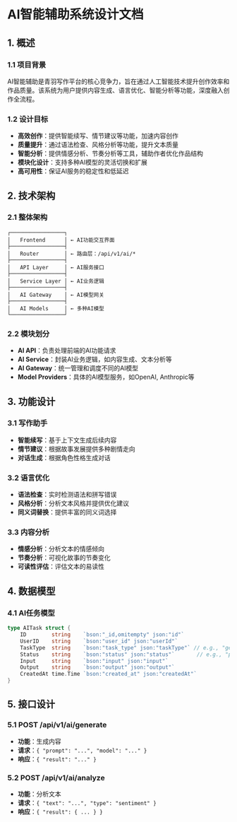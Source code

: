 # AI智能辅助系统设计文档

## 1. 概述

### 1.1 项目背景
AI智能辅助是青羽写作平台的核心竞争力，旨在通过人工智能技术提升创作效率和作品质量。该系统为用户提供内容生成、语言优化、智能分析等功能，深度融入创作全流程。

### 1.2 设计目标
- **高效创作**：提供智能续写、情节建议等功能，加速内容创作
- **质量提升**：通过语法检查、风格分析等功能，提升文本质量
- **智能分析**：提供情感分析、节奏分析等工具，辅助作者优化作品结构
- **模块化设计**：支持多种AI模型的灵活切换和扩展
- **高可用性**：保证AI服务的稳定性和低延迟

## 2. 技术架构

### 2.1 整体架构
```
┌─────────────────┐
│   Frontend      │ ← AI功能交互界面
├─────────────────┤
│   Router        │ ← 路由层：/api/v1/ai/*
├─────────────────┤
│   API Layer     │ ← AI服务接口
├─────────────────┤
│   Service Layer │ ← AI业务逻辑
├─────────────────┤
│   AI Gateway    │ ← AI模型网关
├─────────────────┤
│   AI Models     │ ← 多种AI模型
└─────────────────┘
```

### 2.2 模块划分
- **AI API**：负责处理前端的AI功能请求
- **AI Service**：封装AI业务逻辑，如内容生成、文本分析等
- **AI Gateway**：统一管理和调度不同的AI模型
- **Model Providers**：具体的AI模型服务，如OpenAI, Anthropic等

## 3. 功能设计

### 3.1 写作助手
- **智能续写**：基于上下文生成后续内容
- **情节建议**：根据故事发展提供多种剧情走向
- **对话生成**：根据角色性格生成对话

### 3.2 语言优化
- **语法检查**：实时检测语法和拼写错误
- **风格分析**：分析文本风格并提供优化建议
- **同义词替换**：提供丰富的同义词选择

### 3.3 内容分析
- **情感分析**：分析文本的情感倾向
- **节奏分析**：可视化故事的节奏变化
- **可读性评估**：评估文本的易读性

## 4. 数据模型

### 4.1 AI任务模型
```go
type AITask struct {
    ID        string    `bson:"_id,omitempty" json:"id"`
    UserID    string    `bson:"user_id" json:"userId"`
    TaskType  string    `bson:"task_type" json:"taskType"` // e.g., "generate", "analyze"
    Status    string    `bson:"status" json:"status"`       // e.g., "pending", "completed"
    Input     string    `bson:"input" json:"input"`
    Output    string    `bson:"output" json:"output"`
    CreatedAt time.Time `bson:"created_at" json:"createdAt"`
}
```

## 5. 接口设计

### 5.1 POST /api/v1/ai/generate
- **功能**：生成内容
- **请求**：`{ "prompt": "...", "model": "..." }`
- **响应**：`{ "result": "..." }`

### 5.2 POST /api/v1/ai/analyze
- **功能**：分析文本
- **请求**：`{ "text": "...", "type": "sentiment" }`
- **响应**：`{ "result": { ... } }`